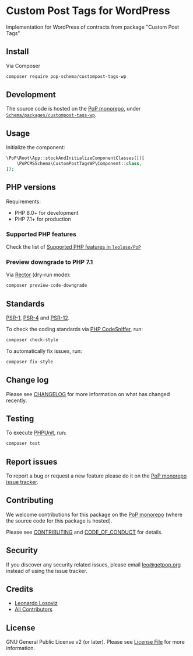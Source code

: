 # Custom Post Tags for WordPress

<!--
[![Build Status][ico-travis]][link-travis]
[![Quality Score][ico-code-quality]][link-code-quality]
[![Software License][ico-license]](LICENSE.md)
[![Latest Version on Packagist][ico-version]][link-packagist]
[![Coverage Status][ico-scrutinizer]][link-scrutinizer]
[![Total Downloads][ico-downloads]][link-downloads]
-->

Implementation for WordPress of contracts from package "Custom Post Tags"

## Install

Via Composer

``` bash
composer require pop-schema/custompost-tags-wp
```

## Development

The source code is hosted on the [PoP monorepo](https://github.com/leoloso/PoP), under [`Schema/packages/custompost-tags-wp`](https://github.com/leoloso/PoP/tree/master/layers/Schema/packages/custompost-tags-wp).

## Usage

Initialize the component:

``` php
\PoP\Root\App::stockAndInitializeComponentClasses([([
    \PoPCMSSchema\CustomPostTagsWP\Component::class,
]);
```

## PHP versions

Requirements:

- PHP 8.0+ for development
- PHP 7.1+ for production

### Supported PHP features

Check the list of [Supported PHP features in `leoloso/PoP`](https://github.com/leoloso/PoP/blob/master/docs/supported-php-features.md)

### Preview downgrade to PHP 7.1

Via [Rector](https://github.com/rectorphp/rector) (dry-run mode):

```bash
composer preview-code-downgrade
```

## Standards

[PSR-1](https://www.php-fig.org/psr/psr-1), [PSR-4](https://www.php-fig.org/psr/psr-4) and [PSR-12](https://www.php-fig.org/psr/psr-12).

To check the coding standards via [PHP CodeSniffer](https://github.com/squizlabs/PHP_CodeSniffer), run:

``` bash
composer check-style
```

To automatically fix issues, run:

``` bash
composer fix-style
```

## Change log

Please see [CHANGELOG](CHANGELOG.md) for more information on what has changed recently.

## Testing

To execute [PHPUnit](https://phpunit.de/), run:

``` bash
composer test
```

## Report issues

To report a bug or request a new feature please do it on the [PoP monorepo issue tracker](https://github.com/leoloso/PoP/issues).

## Contributing

We welcome contributions for this package on the [PoP monorepo](https://github.com/leoloso/PoP) (where the source code for this package is hosted).

Please see [CONTRIBUTING](CONTRIBUTING.md) and [CODE_OF_CONDUCT](CODE_OF_CONDUCT.md) for details.

## Security

If you discover any security related issues, please email leo@getpop.org instead of using the issue tracker.

## Credits

- [Leonardo Losoviz][link-author]
- [All Contributors][link-contributors]

## License

GNU General Public License v2 (or later). Please see [License File](LICENSE.md) for more information.

[ico-version]: https://img.shields.io/packagist/v/pop-schema/custompost-tags-wp.svg?style=flat-square
[ico-license]: https://img.shields.io/badge/license-GPLv2-brightgreen.svg?style=flat-square
[ico-travis]: https://img.shields.io/travis/pop-schema/custompost-tags-wp/master.svg?style=flat-square
[ico-scrutinizer]: https://img.shields.io/scrutinizer/coverage/g/pop-schema/custompost-tags-wp.svg?style=flat-square
[ico-code-quality]: https://img.shields.io/scrutinizer/g/pop-schema/custompost-tags-wp.svg?style=flat-square
[ico-downloads]: https://img.shields.io/packagist/dt/pop-schema/custompost-tags-wp.svg?style=flat-square

[link-packagist]: https://packagist.org/packages/pop-schema/custompost-tags-wp
[link-travis]: https://travis-ci.org/pop-schema/custompost-tags-wp
[link-scrutinizer]: https://scrutinizer-ci.com/g/pop-schema/custompost-tags-wp/code-structure
[link-code-quality]: https://scrutinizer-ci.com/g/pop-schema/custompost-tags-wp
[link-downloads]: https://packagist.org/packages/pop-schema/custompost-tags-wp
[link-author]: https://github.com/leoloso
[link-contributors]: ../../../../../../contributors
